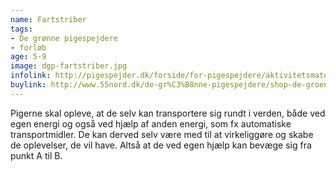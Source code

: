 ```yaml
---
name: Fartstriber
tags:
- De grønne pigespejdere
- forløb
age: 5-9
image: dgp-fartstriber.jpg
infolink: http://pigespejder.dk/forside/for-pigespejdere/aktivitetsmateriale/udfordringsmaerker-for-spirer-groensmutter/den-nysgerrige/fartstriber/
buylink: http://www.55nord.dk/de-gr%C3%B8nne-pigespejdere/shop-de-groenne-pigespejdere/maerker-2/fartstriber-de-groenne-pigespejdere
---
```

Pigerne skal opleve, at de selv kan transportere sig rundt i verden, både ved
egen energi og også ved hjælp af anden energi, som fx automatiske transportmidler.
De kan derved selv være med til at virkeliggøre og skabe de oplevelser,
de vil have. Altså at de ved egen hjælp kan bevæge sig fra punkt A til B.
